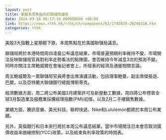 ```yaml
---
layout: post
title: 美股本周焦點在於聯儲局議息
date: 2024-03-18 06:17:10.000000000 +08:00
link: https://news.rthk.hk/rthk/ch/component/k2/1745019-20240318.htm
categories: rthk
---
```


美股3大指數上星期都下跌，本周焦點在於美國聯儲局議息。

聯儲局將於本港時間周四凌晨公布議息結果，市場普遍預期利率維持不變，市場關注反映聯儲局官員對利率走勢看法的點陣圖，會否維持今年減息3次的預測不變。同時亦關注主席鮑威爾在會後記者會上，所發表的經濟及通脹相關言論。

周五鮑威爾及一眾聯儲局官員將會出席演講活動，包括理事鮑曼、副主席傑斐遜、巴爾，以及亞特蘭大聯儲銀行總裁博斯蒂克。

經濟數據方面，周二將公布美國2月建築許可及新屋動工數據，周四將公布標普全球3月製造業及服務業採購經理指數(PMI)初值，以及2月二手樓銷售數據。

業績方面，騰訊音樂、美光科技、聯邦快遞、Nike和Lululemon都將於本周公布業績。

另外，英倫銀行和日本央行將於本周公布議息結果，當中市場關注日本會否取消國債收益率曲線控制(YCC)政策，以及結束負利率政策的時間表。
